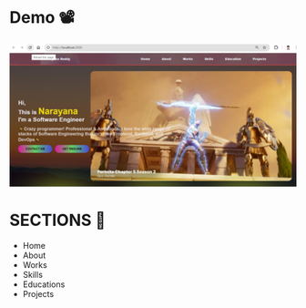 <h1>Demo 📽</h1>

<img alt="portfolio_webapp" src="https://github.com/Narayana-dev-ai/nexus-hub/blob/main/Portfolio_track_images/HomePage.png"/>


<h1>SECTIONS 📑</h1>

<ul>
  <li>Home</li>
  <li>About</li>
  <li>Works</li>
  <li>Skills</li>
  <li>Educations</li>
  <li>Projects</li>
</ul>
